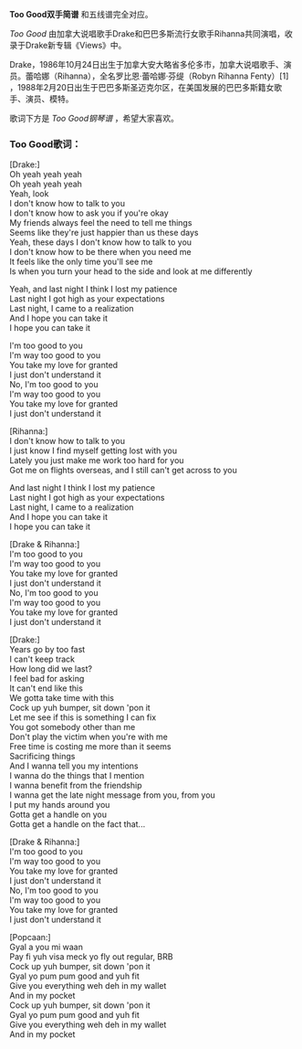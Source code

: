 

**Too Good双手简谱** 和五线谱完全对应。

_Too Good_ 由加拿大说唱歌手Drake和巴巴多斯流行女歌手Rihanna共同演唱，收录于Drake新专辑《Views》中。

Drake，1986年10月24日出生于加拿大安大略省多伦多市，加拿大说唱歌手、演员。蕾哈娜（Rihanna），全名罗比恩·蕾哈娜·芬缇（Robyn
Rihanna Fenty）[1] ，1988年2月20日出生于巴巴多斯圣迈克尔区，在美国发展的巴巴多斯籍女歌手、演员、模特。

歌词下方是 _Too Good钢琴谱_ ，希望大家喜欢。

### Too Good歌词：

[Drake:]  
Oh yeah yeah yeah  
Oh yeah yeah yeah  
Yeah, look  
I don't know how to talk to you  
I don't know how to ask you if you're okay  
My friends always feel the need to tell me things  
Seems like they're just happier than us these days  
Yeah, these days I don't know how to talk to you  
I don't know how to be there when you need me  
It feels like the only time you'll see me  
Is when you turn your head to the side and look at me differently

Yeah, and last night I think I lost my patience  
Last night I got high as your expectations  
Last night, I came to a realization  
And I hope you can take it  
I hope you can take it

I'm too good to you  
I'm way too good to you  
You take my love for granted  
I just don't understand it  
No, I'm too good to you  
I'm way too good to you  
You take my love for granted  
I just don't understand it

[Rihanna:]  
I don't know how to talk to you  
I just know I find myself getting lost with you  
Lately you just make me work too hard for you  
Got me on flights overseas, and I still can't get across to you

And last night I think I lost my patience  
Last night I got high as your expectations  
Last night, I came to a realization  
And I hope you can take it  
I hope you can take it

[Drake & Rihanna:]  
I'm too good to you  
I'm way too good to you  
You take my love for granted  
I just don't understand it  
No, I'm too good to you  
I'm way too good to you  
You take my love for granted  
I just don't understand it

[Drake:]  
Years go by too fast  
I can't keep track  
How long did we last?  
I feel bad for asking  
It can't end like this  
We gotta take time with this  
Cock up yuh bumper, sit down 'pon it  
Let me see if this is something I can fix  
You got somebody other than me  
Don't play the victim when you're with me  
Free time is costing me more than it seems  
Sacrificing things  
And I wanna tell you my intentions  
I wanna do the things that I mention  
I wanna benefit from the friendship  
I wanna get the late night message from you, from you  
I put my hands around you  
Gotta get a handle on you  
Gotta get a handle on the fact that...

[Drake & Rihanna:]  
I'm too good to you  
I'm way too good to you  
You take my love for granted  
I just don't understand it  
No, I'm too good to you  
I'm way too good to you  
You take my love for granted  
I just don't understand it

[Popcaan:]  
Gyal a you mi waan  
Pay fi yuh visa meck yo fly out regular, BRB  
Cock up yuh bumper, sit down 'pon it  
Gyal yo pum pum good and yuh fit  
Give you everything weh deh in my wallet  
And in my pocket  
Cock up yuh bumper, sit down 'pon it  
Gyal yo pum pum good and yuh fit  
Give you everything weh deh in my wallet  
And in my pocket

